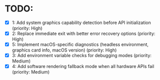 # TODO:

- [x] 1: Add system graphics capability detection before API initialization (priority: High)
- [x] 2: Replace immediate exit with better error recovery options (priority: High)
- [x] 5: Implement macOS-specific diagnostics (headless environment, graphics card info, macOS version) (priority: High)
- [x] 3: Add environment variable checks for debugging modes (priority: Medium)
- [x] 4: Add software rendering fallback mode when all hardware APIs fail (priority: Medium)
